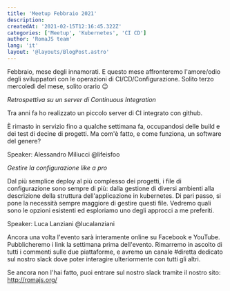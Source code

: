 ```yaml
---
title: 'Meetup Febbraio 2021'
description:
createdAt: '2021-02-15T12:16:45.322Z'
categories: ['Meetup', 'Kubernetes', 'CI CD']
author: 'RomaJS team'
lang: 'it'
layout: '@layouts/BlogPost.astro'
---
```


Febbraio, mese degli innamorati. E questo mese affronteremo l'amore/odio degli sviluppatori con le operazioni di CI/CD/Configurazione.
Solito terzo mercoledì del mese, solito orario 😉

_Retrospettiva su un server di Continuous Integration_

Tra anni fa ho realizzato un piccolo server di CI integrato con github.

È rimasto in servizio fino a qualche settimana fa, occupandosi delle build e dei test di decine di progetti. Ma com'è fatto, e come funziona, un software del genere?

Speaker: Alessandro Miliucci @lifeisfoo

_Gestire la configurazione like a pro_

Dal più semplice deploy al più complesso dei progetti, i file di configurazione sono sempre di più: dalla gestione di diversi ambienti alla descrizione della struttura dell'applicazione in kubernetes.
Di pari passo, si pone la necessità sempre maggiore di gestire questi file.
Vedremo quali sono le opzioni esistenti ed esploriamo uno degli approcci a me preferiti.

Speaker: Luca Lanziani @lucalanziani

Ancora una volta l'evento sarà interamente online su Facebook e YouTube. Pubblicheremo i link la settimana prima dell'evento.
Rimarremo in ascolto di tutti i commenti sulle due piattaforme, e avremo un canale #diretta dedicato sul nostro slack dove poter interagire ulteriormente con tutti gli altri.

Se ancora non l'hai fatto, puoi entrare sul nostro slack tramite il nostro sito: http://romajs.org/
